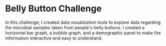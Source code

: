 # Belly Button Challenge

In this challenge, I created data visualization tools to explore data regarding the microbial samples taken from people's belly buttons. I created a horizontal bar graph, a bubble graph, and a demographic panel to make the information interactive and easy to understand.